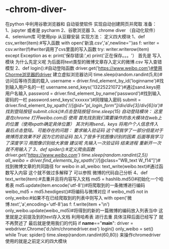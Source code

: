 # -chrom-diver-
在python 中利用谷歌浏览器和 自动驱使软件 实现自动创建网页并爬取
准备：
1、jupyter 或者是 pycharm
2、谷歌浏览器
3、chrome diver （自动化软件）
4、selenium库 可使用pip 从豆瓣安装
实现方法：
定义四大模块
1、def csv_writer(item):#写入函数
    with open('新浪.csv','a',newline='')as f:
        writer = csv.writer(f)#writer调用了cvs里面的写入函数
        try:
            writer.writerow(item)
        except Exception as e:
            print('保存错误:',e)
        print('正在保存。。。'）
首先是 写入模块 为什么先定义呢 为后面将text类型的微博文章存入定义的微博.csv 写入查错模型
2、def login():#自动登陆函数
    driver.get('https://www.weibo.com')#使用Chorme浏览器的driver 建立虚拟浏览器访问
    time.sleep(random.randint(5,8))#访问后等待页面的载入
    username = driver.find_element_by_id('loginname')#找到输入用户名的一栏
    username.send_keys('13225221072')#通过sand.keys把用户名输入
    password = driver.find_element_by_name('password')#找到输入密码的一栏
    password.send_keys('xxxxxx')#同理输入密码
    submit = driver.find_element_by_xpath('//*[@id="pl_login_form"]/div/div[3]/div[6]/a')#找到登陆按钮
    submit.click()#点击登陆按钮
    time.sleep(15)
自动登陆模块：
这里是在chrome 打开weibo.com后 使用 首先找到我们需要操作的各大模块在web上的位置（使用xpath确定具体位置） 其次利用send。keys 将用户个人信息传入
最后点击登陆。
可能存在的问题： 要求输入验证码 这个呢我学了一部分但是对于微博而言效果不好 因为它的验证码 加入了很多干扰图像识别的因素 后面等我学习了深度学习 用图像识别给大家做
建议呢 先输入一次验证码 结束进程 重新开一次 就不用输入了
3、def spider():#定义爬虫函数
    driver.get('https://www.weibo.com')
    time.sleep(random.randint(2,5))
    all_weibo = driver.find_elements_by_xpath('//*[@class="WB_text W_f14"]')#找到微博文章的共同路径
    for weibo in all_weibo:
        text_write(weibo.text)#通过函数写入内容
    这个就不做过多解释了 可以参照 微博的代码自己分析
4、def text_write(item):#去重并且将内容写入文档
    md5 = hashlib.md5()#初始化一个哈希表
    md5.update(item.encode('utf-8'))#将爬取到的一条微博进行编码
    weibo_md5 = md5.hexdigest()#将编码与微博对应
    if weibo_md5 not in only_weibo:#如果不在已经爬取到的列表中则写入
        with open('微博.text','a',encoding='utf-8')as f:
            f.write(item +'\n')
        only_weibo.update(weibo_md5)#将得到的新的一篇微博的编码放入列表当中
 这里就是之前提及到的text存入文档 利用哈希表 进行去重 具体注释后面已经写了 就不再赘述了
 最后就是使用我们的代码
 if __name__=="__main__":
    driver = webdriver.Chrome('d:/slm/chromedriver.exe')
    login()
    only_weibo = set()
    while True:
        spider()
        time.sleep(random.randint(60,80))
  来操作chromedriver 使用的就是之前定义的四大模块

